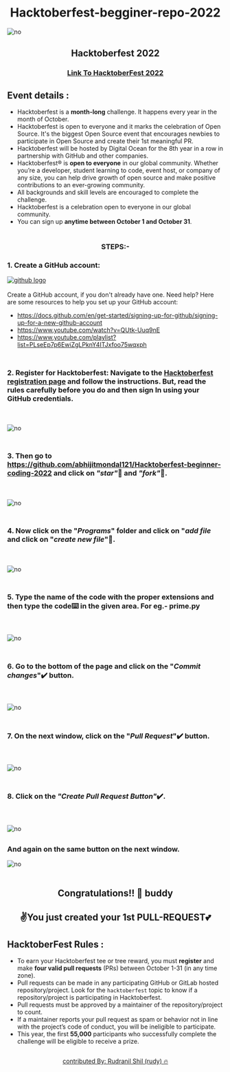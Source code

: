### <h1 align="center">Hacktoberfest-begginer-repo-2022</h1>

<img src = "assets/fontpage.png" alt = "no">

<h2 align="center"> Hacktoberfest 2022 </h2>

<h3 align="center">
    <a href="https://hacktoberfest.com/">
        Link To HacktoberFest 2022
    </a>
</h3>

## Event details :

- Hacktoberfest is a **month-long** challenge. It happens every year in the month of October.
- Hacktoberfest is open to everyone and it marks the celebration of Open Source. It's the biggest Open Source event that encourages newbies to participate in Open Source and create their 1st meaningful PR.
- Hacktoberfest will be hosted by Digital Ocean for the 8th year in a row in partnership with GitHub and other companies.
- Hacktoberfest® is **open to everyone** in our global community. Whether you’re a developer, student learning to code, event host, or company of any size, you can help drive growth of open source and make positive contributions to an ever-growing community.
- All backgrounds and skill levels are encouraged to complete the challenge.
- Hacktoberfest is a celebration open to everyone in our global community.
- You can sign up **anytime between October 1 and October 31**.
  <br></br>

### <div align="center">STEPS:-</div>

### 1. Create a GitHub account:

<a href="https://github.com/"><img align= "center" src=assets/github.png alt="github logo"/></a>
<br><br>
Create a GitHub account, if you don't already have one. Need help? Here are some resources to help you set up your GitHub account:

- https://docs.github.com/en/get-started/signing-up-for-github/signing-up-for-a-new-github-account
- https://www.youtube.com/watch?v=QUtk-Uuq9nE
- https://www.youtube.com/playlist?list=PLseEp7p6EwiZgLPknY4ITJxfoo75wqxph
  <br></br>

##

### 2. Register for Hacktoberfest: Navigate to the [Hacktoberfest registration page](https://hacktoberfest.com/) and follow the instructions. But, read the rules carefully before you do and then sign In using your GitHub credentials.

<br></br>
<img src = "assets/photo2.png" alt = "no">
<br></br>

##

### 3. Then go to https://github.com/abhijitmondal121/Hacktoberfest-beginner-coding-2022 and click on *"star"*🌟 and *"fork"*🍴.

<br></br>
<img src = "assets/photo3.png" alt = "no">
<br></br>

##

### 4. Now click on the "_Programs_" folder and click on "_add file_ and click on "_create new file_"📁.

<br></br>
<img src = "assets/photo4.png" alt = "no">
<br></br>

##

### 5. Type the name of the code with the proper extensions and then type the code⌨️ in the given area. For eg.- prime.py

<br></br>
<img src = "assets/photo5.png" alt = "no">
<br></br>

##

### 6. Go to the bottom of the page and click on the "_Commit changes_"✔️ button.

<br></br>
<img src = "assets/photo6.png" alt = "no">
<br></br>

##

### 7. On the next window, click on the "_Pull Request_"✔️ button.

<br></br>
<img src = "assets/photo7.png" alt = "no">
<br></br>

##

### 8. Click on the *"Create Pull Request Button"*✔️.

<br></br>
<img src = "assets/photo8.png" alt = "no">

##

### And again on the same button on the next window.

  <img src = "assets/photo9.png" alt = "no">
<br></br>

##

## <div align="center"> Congratulations!! 🥰 buddy </div>

## <div align="center">✌You just created your 1st PULL-REQUEST💕</div>

## HacktoberFest Rules :

- To earn your Hacktoberfest tee or tree reward, you must **register** and make **four valid pull requests** (PRs) between October 1-31 (in any time zone).
- Pull requests can be made in any participating GitHub or GitLab hosted repository/project. Look for the `hacktoberfest` topic to know if a repository/project is participating in Hacktoberfest.
- Pull requests must be approved by a maintainer of the repository/project to count.
- If a maintainer reports your pull request as spam or behavior not in line with the project’s code of conduct, you will be ineligible to participate.
- This year, the first **55,000** participants who successfully complete the challenge will be eligible to receive a prize.

## <a href="https://rudranilshil.me/">

<div align="center"> contributed By: Rudranil Shil (rudy) 🔥</div>

</a>
